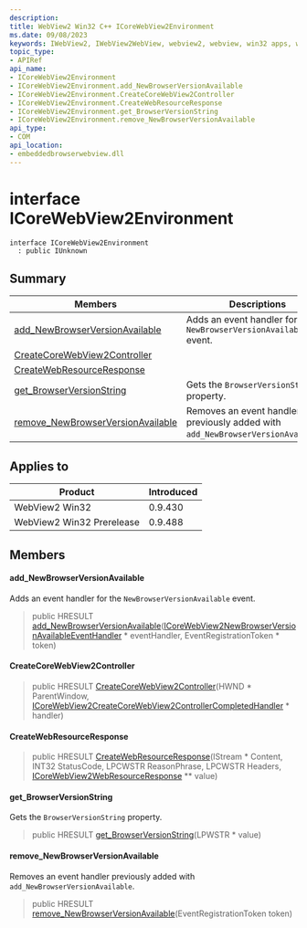 ```yaml
---
description: 
title: WebView2 Win32 C++ ICoreWebView2Environment
ms.date: 09/08/2023
keywords: IWebView2, IWebView2WebView, webview2, webview, win32 apps, win32, edge, ICoreWebView2, ICoreWebView2Controller, browser control, edge html, ICoreWebView2Environment
topic_type: 
- APIRef
api_name:
- ICoreWebView2Environment
- ICoreWebView2Environment.add_NewBrowserVersionAvailable
- ICoreWebView2Environment.CreateCoreWebView2Controller
- ICoreWebView2Environment.CreateWebResourceResponse
- ICoreWebView2Environment.get_BrowserVersionString
- ICoreWebView2Environment.remove_NewBrowserVersionAvailable
api_type:
- COM
api_location:
- embeddedbrowserwebview.dll
---
```


# interface ICoreWebView2Environment

```
interface ICoreWebView2Environment
  : public IUnknown
```

## Summary

 Members                        | Descriptions
--------------------------------|---------------------------------------------
[add_NewBrowserVersionAvailable](#add_newbrowserversionavailable) | Adds an event handler for the `NewBrowserVersionAvailable` event.
[CreateCoreWebView2Controller](#createcorewebview2controller) | 
[CreateWebResourceResponse](#createwebresourceresponse) | 
[get_BrowserVersionString](#get_browserversionstring) | Gets the `BrowserVersionString` property.
[remove_NewBrowserVersionAvailable](#remove_newbrowserversionavailable) | Removes an event handler previously added with `add_NewBrowserVersionAvailable`.

## Applies to

Product                         | Introduced
--------------------------------|---------------------------------------------
WebView2 Win32            |    0.9.430
WebView2 Win32 Prerelease |    0.9.488

## Members

#### add_NewBrowserVersionAvailable

Adds an event handler for the `NewBrowserVersionAvailable` event.

> public HRESULT [add_NewBrowserVersionAvailable](#add_newbrowserversionavailable)([ICoreWebView2NewBrowserVersionAvailableEventHandler](icorewebview2newbrowserversionavailableeventhandler.md) * eventHandler, EventRegistrationToken * token)

#### CreateCoreWebView2Controller

> public HRESULT [CreateCoreWebView2Controller](#createcorewebview2controller)(HWND * ParentWindow, [ICoreWebView2CreateCoreWebView2ControllerCompletedHandler](icorewebview2createcorewebview2controllercompletedhandler.md) * handler)

#### CreateWebResourceResponse

> public HRESULT [CreateWebResourceResponse](#createwebresourceresponse)(IStream * Content, INT32 StatusCode, LPCWSTR ReasonPhrase, LPCWSTR Headers, [ICoreWebView2WebResourceResponse](icorewebview2webresourceresponse.md) ** value)

#### get_BrowserVersionString

Gets the `BrowserVersionString` property.

> public HRESULT [get_BrowserVersionString](#get_browserversionstring)(LPWSTR * value)

#### remove_NewBrowserVersionAvailable

Removes an event handler previously added with `add_NewBrowserVersionAvailable`.

> public HRESULT [remove_NewBrowserVersionAvailable](#remove_newbrowserversionavailable)(EventRegistrationToken token)

